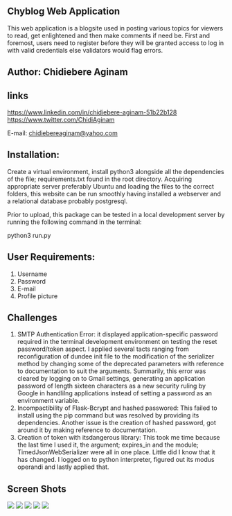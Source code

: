 ## Chyblog Web Application

This web application is a blogsite used in posting various topics 
for viewers to read, get enlightened and then make comments if need be. 
First and foremost, users need to register before they will be granted 
access to log in with valid credentials else validators would flag errors.

## Author: Chidiebere Aginam

## links

https://www.linkedin.com/in/chidiebere-aginam-51b22b128
https://www.twitter.com/ChidiAginam

E-mail: chidiebereaginam@yahoo.com

## Installation:

Create a virtual environment, install python3 alongside all the dependencies
of the file; requirements.txt found in the root directory.
Acquiring appropriate server preferably Ubuntu and loading the files to the correct folders,
this website can be run smoothly having installed a webserver and a relational database probably postgresql.

Prior to upload, this package can be tested in a local development server by running the following command 
in the terminal:

python3 run.py

## User Requirements:
1. Username
2. Password
3. E-mail
4. Profile picture

## Challenges

1. SMTP Authentication Error: it displayed application-specific password required in the terminal development environment on testing the reset password/token aspect. I applied several tacts ranging from reconfiguration of dundee init file to the modification of the serializer method by changing some of the deprecated parameters with reference to documentation to suit the arguments. Summarily, this error was cleared by logging on to Gmail settings, generating an application password of length sixteen characters as a new security ruling by Google in handlilng applications instead of setting a password as an environment variable.
2. Incompactibility of Flask-Bcrypt and hashed passwored: This failed to install using the pip command but was resolved by providing its dependencies. Another issue is the creation of hashed password, got around it by making reference to documentation.
3. Creation of token with itsdangerous library: This took me time because the last time I used it, the argument; expires_in and the module; TimedJsonWebSerializer were all in one place. Little did I know that it has changed. I logged on to python interpreter, figured out its modus operandi and lastly applied that.

## Screen Shots

![](Chyblog/img/chyblog1.png)
![](Chyblog/img/chyblog2.png)
![](Chyblog/img/chyblog3.png)
![](Chyblog/img/chyblog4.png)
![](Chyblog/img/chyblog5.png)
